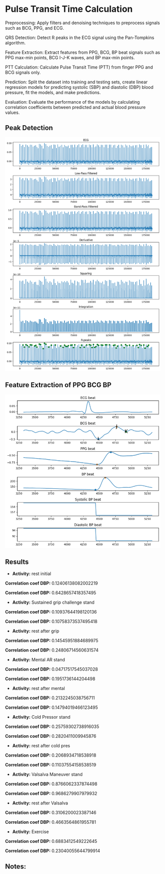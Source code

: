 # Pulse Transit Time Calculation
Preprocessing: Apply filters and denoising techniques to preprocess signals such as BCG, PPG, and ECG.

QRS Detection: Detect R peaks in the ECG signal using the Pan-Tompkins algorithm.

Feature Extraction: Extract features from PPG, BCG, BP beat signals such as PPG max-min points, BCG I-J-K waves, and BP max-min points.

PTT Calculation: Calculate Pulse Transit Time (PTT) from finger PPG and BCG signals only.

Prediction: Split the dataset into training and testing sets, create linear regression models for predicting systolic (SBP) and diastolic (DBP) blood pressure, fit the models, and make predictions.

Evaluation: Evaluate the performance of the models by calculating correlation coefficients between predicted and actual blood pressure values.

## Peak Detection
<img src="peak_detection.png" width="1000">

## Feature Extraction of PPG BCG BP
<img src="feature_extraction.png" width="1000">

## Results
*  **Activity:** rest initial
  
**Correlation coef DBP:** 0.12406138082002219

**Correlation coef DBP:** 0.6428657418357495

*  **Activity:** Sustained grip challenge stand
  
**Correlation coef DBP:** 0.10937644198120136

**Correlation coef DBP:** 0.10758373537495418

*  **Activity:** rest after grip

**Correlation coef DBP:** 0.14545951884689975

**Correlation coef DBP:** 0.24806714560631574

*  **Activity:** Mental AR stand
 
**Correlation coef DBP:** 0.04717517545037028

**Correlation coef DBP:** 0.1951736144204498

*  **Activity:** rest after mental

**Correlation coef DBP:** 0.2132245038756711

**Correlation coef DBP:** 0.14794019466123495

*  **Activity:** Cold Pressor stand

**Correlation coef DBP:** 0.25759302738916035

**Correlation coef DBP:** 0.2820411009945876

*  **Activity:** rest after cold pres
 
**Correlation coef DBP:** 0.2068934718538918

**Correlation coef DBP:** 0.11037554158538519

*  **Activity:** Valsalva Maneuver stand

**Correlation coef DBP:** 0.8766062337874498

**Correlation coef DBP:** 0.9686279907979932

*  **Activity:** rest after Valsalva
 
**Correlation coef DBP:** 0.3106200023387146

**Correlation coef DBP:** 0.4663564861955781

*  **Activity:** Exercise
 
**Correlation coef DBP:** 0.6883412549222645

**Correlation coef DBP:** 0.23040055644799914

## Notes: 




